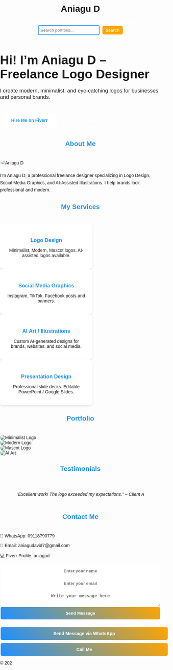 <!DOCTYPE html>
<html lang="en">
<head>
<meta charset="UTF-8">
<meta name="viewport" content="width=device-width, initial-scale=1.0">
<title>Aniagu D - Professional Freelance Logo Designer</title>
<meta name="description" content="Aniagu D - Professional freelance logo designer. Minimalist, modern, AI-assisted designs for businesses and personal brands.">
<link href="https://fonts.googleapis.com/css2?family=Poppins:wght@400;600;700&display=swap" rel="stylesheet">
<style>
/* Reset & Base */
body, html { margin:0; padding:0; font-family:'Poppins',sans-serif; scroll-behavior:smooth; }
a { text-decoration:none; color:inherit; }
img { max-width:100%; display:block; border-radius:10px; }

/* Header */
header {
  background: #1E90FF; color:white; display:flex; justify-content:space-between; align-items:center; padding:15px 30px; position:sticky; top:0; z-index:1000;
}
header nav a { margin-left:20px; font-weight:600; color:white; }
header nav a:hover { text-decoration:underline; }

/* Search Bar */
.search-bar { display:flex; align-items:center; margin-top:10px; }
.search-bar input { padding:6px; border-radius:5px; border:2px solid #1E90FF; flex:1; }
.search-bar button { padding:6px 10px; margin-left:5px; border:none; border-radius:5px; background:#FFA500; color:white; font-weight:bold; cursor:pointer; }
.search-bar button:hover { background:#ffb84d; }

/* Hero */
.hero { text-align:center; background: linear-gradient(135deg,#1E90FF,#FFA500); color:white; padding:80px 20px; }
.hero h1 { font-size:2.8em; margin:20px 0; }
.hero p { font-size:1.2em; margin-bottom:30px; }
.hero a { display:inline-block; margin:10px; padding:12px 25px; border-radius:5px; font-weight:bold; transition:0.3s; }
.hero .hire { background:white; color:#1E90FF; }
.hero .hire:hover { background:#ffd27f; }
.hero .portfolio { background:transparent; border:2px solid white; color:white; }
.hero .portfolio:hover { background:white; color:#1E90FF; }

/* Sections */
section { padding:60px 30px; }
section h2 { color:#1E90FF; margin-bottom:40px; text-align:center; }

/* About */
.about { text-align:center; }
.about img { max-width:150px; border-radius:50%; margin-bottom:20px; }
.about p { line-height:1.6; max-width:800px; margin:0 auto; }

/* Services */
.service-list { display:flex; flex-wrap:wrap; gap:20px; justify-content:center; }
.service-item { background:white; padding:20px; border-radius:10px; width:250px; text-align:center; box-shadow:0 3px 6px rgba(0,0,0,0.1); transition:0.3s; }
.service-item:hover { transform:scale(1.05); box-shadow:0 6px 12px rgba(0,0,0,0.2); }
.service-item h3 { color:#1E90FF; margin-bottom:10px; }

/* Portfolio */
.portfolio-grid { display:grid; grid-template-columns:repeat(auto-fit,minmax(250px,1fr)); gap:20px; }
.portfolio-item { cursor:pointer; overflow:hidden; position:relative; }
.portfolio-item img { transition:transform 0.3s; }
.portfolio-item:hover img { transform:scale(1.05); }

/* Lightbox */
#lightbox { position:fixed; top:0; left:0; width:100%; height:100%; background:rgba(0,0,0,0.8); display:none; justify-content:center; align-items:center; z-index:2000; }
#lightbox img { max-width:90%; max-height:90%; border-radius:10px; }

/* Testimonials */
.testimonial-carousel { position:relative; max-width:700px; margin:0 auto; overflow:hidden; }
.testimonial-item { text-align:center; font-style:italic; padding:20px; display:none; }
.testimonial-item.active { display:block; }

/* Contact */
.contact-info p { text-align:center; margin:10px 0; }
.contact-form {
  display:flex;
  flex-direction:column;
  gap:10px;
  max-width:500px;
  margin:0 auto;
  text-align:center;
}
.contact-form input, .contact-form textarea, .contact-form button, .contact-form a.button {
  width:100%;
  padding:12px;
  border-radius:5px;
  border:none;
  font-weight:bold;
  text-align:center;
  cursor:pointer;
  transition:0.3s;
}
.contact-form button, .contact-form a.button {
  background: linear-gradient(45deg, #1E90FF, #FFA500);
  color:white;
}
.contact-form button:hover, .contact-form a.button:hover {
  opacity:0.85;
}

/* Footer */
footer { background:#1E90FF; color:white; text-align:center; padding:20px; }

/* Floating Social Buttons */
.floating { position:fixed; bottom:30px; right:30px; display:flex; flex-direction:column; gap:10px; z-index:1000; }
.floating a { background:#1E90FF; color:white; padding:12px; border-radius:50%; display:flex; justify-content:center; align-items:center; font-weight:bold; text-decoration:none; transition:0.3s; }
.floating a:hover { background:#FFA500; }
</style>
</head>
<body>

<!-- Header -->
<header>
<div class="logo"><h1>Aniagu D</h1></div>
<nav>
<a href="#home">Home</a>
<a href="#about">About</a>
<a href="#portfolio">Portfolio</a>
<a href="#services">Services</a>
<a href="#contact">Contact</a>
</nav>
<div class="search-bar">
<input type="text" id="searchInput" placeholder="Search portfolio..." onkeyup="searchPortfolio()">
<button onclick="searchPortfolio()">Search</button>
</div>
</header>

<!-- Hero -->
<section class="hero" id="home">
<h1>Hi! I’m Aniagu D – Freelance Logo Designer</h1>
<p>I create modern, minimalist, and eye-catching logos for businesses and personal brands.</p>
<a href="https://www.fiverr.com/aniagud" class="hire" target="_blank">Hire Me on Fiverr</a>
<a href="#portfolio" class="portfolio">View Portfolio</a>
</section>

<!-- About -->
<section class="about" id="about">
<h2>About Me</h2>
<img src="https://via.placeholder.com/150" alt="Aniagu D">
<p>I’m Aniagu D, a professional freelance designer specializing in Logo Design, Social Media Graphics, and AI-Assisted Illustrations. I help brands look professional and modern.</p>
</section>

<!-- Services -->
<section class="services" id="services">
<h2>My Services</h2>
<div class="service-list">
<div class="service-item"><h3>Logo Design</h3><p>Minimalist, Modern, Mascot logos. AI-assisted logos available.</p></div>
<div class="service-item"><h3>Social Media Graphics</h3><p>Instagram, TikTok, Facebook posts and banners.</p></div>
<div class="service-item"><h3>AI Art / Illustrations</h3><p>Custom AI-generated designs for brands, websites, and social media.</p></div>
<div class="service-item"><h3>Presentation Design</h3><p>Professional slide decks. Editable PowerPoint / Google Slides.</p></div>
</div>
</section>

<!-- Portfolio -->
<section class="portfolio" id="portfolio">
<h2>Portfolio</h2>
<div class="portfolio-grid" id="portfolioGrid">
<div class="portfolio-item"><img src="https://images.unsplash.com/photo-1602524819956-2f5b3ff4f6e6?crop=entropy&cs=tinysrgb&fit=max&h=300&w=400" alt="Minimalist Logo"></div>
<div class="portfolio-item"><img src="https://images.unsplash.com/photo-1593642634367-d91a135587b5?crop=entropy&cs=tinysrgb&fit=max&h=300&w=400" alt="Modern Logo"></div>
<div class="portfolio-item"><img src="https://images.unsplash.com/photo-1612831660866-7d60a1c00c39?crop=entropy&cs=tinysrgb&fit=max&h=300&w=400" alt="Mascot Logo"></div>
<div class="portfolio-item"><img src="https://images.unsplash.com/photo-1593642634302-55b46d918a5f?crop=entropy&cs=tinysrgb&fit=max&h=300&w=400" alt="AI Art"></div>
</div>
</section>

<!-- Lightbox -->
<div id="lightbox" onclick="this.style.display='none';"><img id="lightbox-img"></div>

<!-- Testimonials -->
<section class="testimonials">
<h2>Testimonials</h2>
<div class="testimonial-carousel">
<div class="testimonial-item active">"Excellent work! The logo exceeded my expectations." – Client A</div>
<div class="testimonial-item">"Professional and fast delivery. Highly recommended." – Client B</div>
</div>
</section>

<!-- Contact -->
<section class="contact" id="contact">
<h2>Contact Me</h2>
<div class="contact-info">
<p>📱 WhatsApp: <a href="tel:+2349118790779">09118790779</a></p>
<p>📧 Email: <a href="mailto:aniagudavid7@gmail.com">aniagudavid7@gmail.com</a></p>
<p>💻 Fiverr Profile: <a href="https://www.fiverr.com/aniagud" target="_blank">aniagud</a></p>
</div>

<div class="contact-form">
<form action="YOUR_FORMSPREE_ENDPOINT" method="POST">
<input type="text" name="name" placeholder="Enter your name" required>
<input type="email" name="email" placeholder="Enter your email" required>
<textarea name="message" placeholder="Write your message here" required></textarea>
<button type="submit" class="button">Send Message</button>
</form>
<a href="https://wa.me/2349118790779?text=Hello%20Aniagu%20D!" 
   class="button" target="_blank">Send Message via WhatsApp</a>
<a href="tel:+2349118790779" class="button">Call Me</a>
</div>
</section>

<!-- Footer -->
<footer>
<p>© 202
